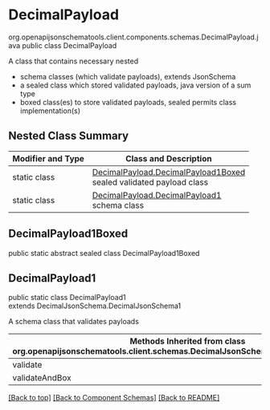# DecimalPayload
org.openapijsonschematools.client.components.schemas.DecimalPayload.java
public class DecimalPayload

A class that contains necessary nested
- schema classes (which validate payloads), extends JsonSchema
- a sealed class which stored validated payloads, java version of a sum type
- boxed class(es) to store validated payloads, sealed permits class implementation(s)

## Nested Class Summary
| Modifier and Type | Class and Description |
| ----------------- | ---------------------- |
| static class | [DecimalPayload.DecimalPayload1Boxed](#decimalpayload1boxed)<br> sealed validated payload class |
| static class | [DecimalPayload.DecimalPayload1](#decimalpayload1)<br> schema class |

## DecimalPayload1Boxed
public static abstract sealed class DecimalPayload1Boxed<br>

## DecimalPayload1
public static class DecimalPayload1<br>
extends DecimalJsonSchema.DecimalJsonSchema1

A schema class that validates payloads

| Methods Inherited from class org.openapijsonschematools.client.schemas.DecimalJsonSchema.DecimalJsonSchema1 |
| ------------------------------------------------------------------ |
| validate                                                           |
| validateAndBox                                                     |

[[Back to top]](#top) [[Back to Component Schemas]](../../../README.md#Component-Schemas) [[Back to README]](../../../README.md)
